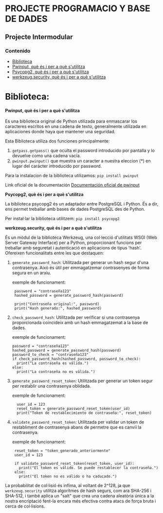 
# PROJECTE PROGRAMACIO Y BASE DE DADES

## Projecte Intermodular

### Contenido

- [Biblioteca](#biblioteca)
- [Pwinput, què és i per a què s'utilitza](#pwinput-què-és-i-per-a-què-sutilitza)
- [Psycopg2, què és i per a què s'utilitza](#psycopg2-què-és-i-per-a-què-sutilitza)
- [werkzeug.security, què és i per a què s'utilitza](#werkzeugsecurity-què-és-i-per-a-què-sutilitza)

#  **Biblioteca:**

#### **Pwinput, què és i per a què s'utilitza**

Es una biblioteca original de Python utilizada para enmascarar los caracteres escritos en una cadena de texto, generalmente utilizada en aplicaciones donde haya que mantener una seguridad.

Esta Biblioteca utiliza dos funciones principalmente:
1. `getpass.getpass()` que oculta el password introducido por pantalla y lo devuelve como una cadena vacía.
2. `pwinput.pwinput()` que muestra un caracter a nuestra eleccion (*) en lugar del carácter introducido por password.

Para la instalacion de la biblioteca utilizamos:
`pip install pwinput`

Link oficial de la documentación
[Documentación oficial de pwinput](https://pypi.org/project/pwinput/)


**Psycopg2, què és i per a què s'utilitza**

La biblioteca psycopg2 és un adaptador entre PostgreSQL i Python. És a dir, ens permet treballar amb bases de dades PostgreSQL des de Python.

Per instal·lar la biblioteca utilitzem:
`pip install psycopg2`

**werkzeug.security, què és i per a què s'utilitza**

És un mòdul de la biblioteca Werkzeug, una col·lecció d'utilitats WSGI (Web Server Gateway Interface) per a Python, proporcionant funcions per treballar amb seguretat i autenticació en aplicacions de tipus 'hash'.
Ofereixen funcionalitats entre les que destaquen:

1. `generate_password_hash`: Utilitzada per generar un hash segur d'una contrasenya. Això és útil per emmagatzemar contrasenyes de forma segura en un arxiu.
   
   exemple de funcionament:
   
        password = "contraseña123"
        hashed_password = generate_password_hash(password)
        
        print("Contraseña original:", password)
        print("Hash generado:", hashed_password)

2. `check_password_hash`: Utilitzada per verificar si una contrasenya proporcionada coincideix amb un hash emmagatzemat a la base de dades.
   
   exemple de funcionament:
   
       password = "contraseña123"
       hashed_password = generate_password_hash(password)
       password_to_check = "contraseña123"
       if check_password_hash(hashed_password, password_to_check):
         print("La contraseña es válida.")
       else:
         print("La contraseña no es válida.")
   
3. `generate_password_reset_token`: Utilitzada per generar un token segur per restablir una contrasenya oblidada.
   
   exemple de funcionament:
   
         user_id = 123
         reset_token = generate_password_reset_token(user_id)
         print("Token de restablecimiento de contraseña:", reset_token)
   
4. `validate_password_reset_token`: Utilitzada per validar un token de restabliment de contrasenya abans de permetre que es canviï la contrasenya.

   exemple de funcionament:
   
        reset_token = "token_generado_anteriormente"
        user_id = 123
        
        if validate_password_reset_token(reset_token, user_id):
          print("El token es válido. Se puede restablecer la contraseña.")
        else:
          print("El token no es válido o ha caducado.")

La probabilitat de col·lisió és infíma, al voltant de 2^128, ja que `werkzeug.security` utilitza algoritmes de hash segurs, com ara SHA-256 i SHA-512, i també aplica un "salt" que crea una cadena aleatòria única a la nostra encriptació fent-la encara més efectiva contra atacs de força bruta i cerca de col·lisions.

